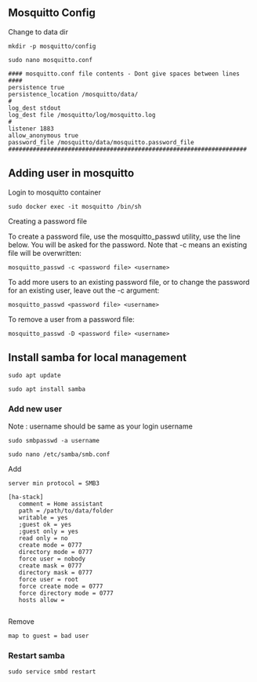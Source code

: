 ## Mosquitto Config

Change to data dir 

`mkdir -p mosquitto/config`

`sudo nano mosquitto.conf`

```
#### mosquitto.conf file contents - Dont give spaces between lines ####
persistence true
persistence_location /mosquitto/data/
#
log_dest stdout
log_dest file /mosquitto/log/mosquitto.log
#
listener 1883
allow_anonymous true
password_file /mosquitto/data/mosquitto.password_file
####################################################################

```

## Adding user in mosquitto 

Login to mosquitto container

`sudo docker exec -it mosquitto /bin/sh`

Creating a password file

To create a password file, use the mosquitto_passwd utility, use the line below. You will be asked for the password. Note that -c means an existing file will be overwritten:

`mosquitto_passwd -c <password file> <username>`

To add more users to an existing password file, or to change the password for an existing user, leave out the -c argument:

`mosquitto_passwd <password file> <username>`

To remove a user from a password file:

`mosquitto_passwd -D <password file> <username>`


## Install samba for local management 

`sudo apt update`

`sudo apt install samba`

### Add new user 

Note : username should be same as your login username

`sudo smbpasswd -a username`

`sudo nano /etc/samba/smb.conf`

Add

```
server min protocol = SMB3

[ha-stack]
   comment = Home assistant
   path = /path/to/data/folder
   writable = yes
   ;guest ok = yes
   ;guest only = yes
   read only = no
   create mode = 0777
   directory mode = 0777
   force user = nobody
   create mask = 0777
   directory mask = 0777
   force user = root
   force create mode = 0777
   force directory mode = 0777
   hosts allow =
   
````

Remove 

```
map to guest = bad user
```

### Restart samba

`sudo service smbd restart`
